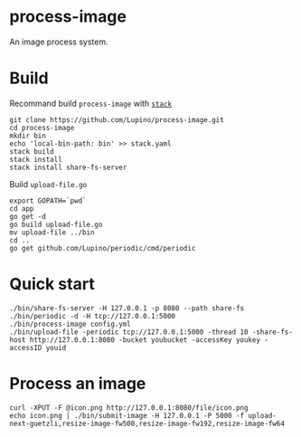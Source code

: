 # process-image

An image process system.

# Build

Recommand build `process-image` with [`stack`](https://docs.haskellstack.org/en/stable/README/)

    git clone https://github.com/Lupino/process-image.git
    cd process-image
    mkdir bin
    echo 'local-bin-path: bin' >> stack.yaml
    stack build
    stack install
    stack install share-fs-server

Build `upload-file.go`

    export GOPATH=`pwd`
    cd app
    go get -d
    go build upload-file.go
    mv upload-file ../bin
    cd ..
    go get github.com/Lupino/periodic/cmd/periodic

# Quick start

    ./bin/share-fs-server -H 127.0.0.1 -p 8080 --path share-fs
    ./bin/periodic -d -H tcp://127.0.0.1:5000
    ./bin/process-image config.yml
    ./bin/upload-file -periodic tcp://127.0.0.1:5000 -thread 10 -share-fs-host http://127.0.0.1:8080 -bucket youbucket -accessKey youkey -accessID youid

# Process an image

    curl -XPUT -F @icon.png http://127.0.0.1:8080/file/icon.png
    echo icon.png | ./bin/submit-image -H 127.0.0.1 -P 5000 -f upload-next-guetzli,resize-image-fw500,resize-image-fw192,resize-image-fw64
